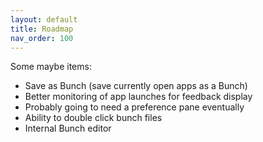 ```yaml
---
layout: default
title: Roadmap
nav_order: 100
---
```

Some maybe items:

- Save as Bunch (save currently open apps as a Bunch)
- Better monitoring of app launches for feedback display
- Probably going to need a preference pane eventually
- Ability to double click bunch files
- Internal Bunch editor

